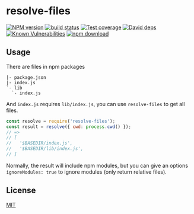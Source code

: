 # resolve-files

[![NPM version][npm-image]][npm-url]
[![build status][travis-image]][travis-url]
[![Test coverage][codecov-image]][codecov-url]
[![David deps][david-image]][david-url]
[![Known Vulnerabilities][snyk-image]][snyk-url]
[![npm download][download-image]][download-url]

[npm-image]: https://img.shields.io/npm/v/resolve-files.svg?style=flat-square
[npm-url]: https://npmjs.org/package/resolve-files
[travis-image]: https://img.shields.io/travis/popomore/resolve-files.svg?style=flat-square
[travis-url]: https://travis-ci.org/popomore/resolve-files
[codecov-image]: https://codecov.io/gh/popomore/resolve-files/branch/master/graph/badge.svg
[codecov-url]: https://codecov.io/gh/popomore/resolve-files
[david-image]: https://img.shields.io/david/popomore/resolve-files.svg?style=flat-square
[david-url]: https://david-dm.org/popomore/resolve-files
[snyk-image]: https://snyk.io/test/npm/resolve-files/badge.svg?style=flat-square
[snyk-url]: https://snyk.io/test/npm/resolve-files
[download-image]: https://img.shields.io/npm/dm/resolve-files.svg?style=flat-square
[download-url]: https://npmjs.org/package/resolve-files


## Usage

There are files in npm packages

```
|- package.json
|- index.js
`- lib
  `- index.js
```

And `index.js` requires `lib/index.js`, you can use `resolve-files` to get all files.

```js
const resolve = require('resolve-files');
const result = resolve({ cwd: process.cwd() });
// =>
// [
//   '$BASEDIR/index.js',
//   '$BASEDIR/lib/index.js',
// ]
```

Normally, the result will include npm modules, but you can give an options `ignoreModules: true` to ignore modules (only return relative files).

## License

[MIT](LICENSE)
